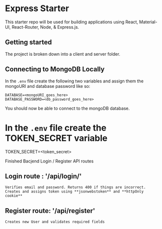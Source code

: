 # Express Starter

This starter repo will be used for building applications using React, Material-UI, React-Router, Node, & Express.js.

## Getting started

The project is broken down into a client and server folder.

## Connecting to MongoDB Locally

In the `.env` file create the following two variables and assign them the mongoURI and database password like so:<br>

    DATABASE=<mongoURI_goes_here>
    DATABASE_PASSWORD=<db_password_goes_here>

You should now be able to connect to the mongoDB database.

# In the `.env` file create the TOKEN_SECRET variable

TOKEN_SECRET=<token_secret>

Finished Bacjend Login / Register API routes

## Login route : '/api/login/'

    Verifies email and password. Returns 400 if things are incorrect.
    Creates and assigns token using **jsonwebstoken** and **httpOnly cookie**

## Register route: '/api/register'

    Creates new User and validates required fields

